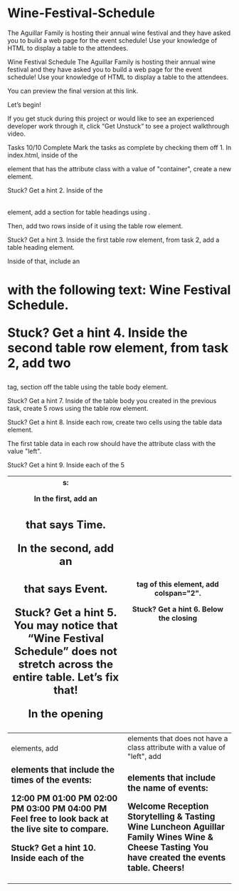 # Wine-Festival-Schedule
The Aguillar Family is hosting their annual wine festival and they have asked you to build a web page for the event schedule! Use your knowledge of HTML to display a table to the attendees.


Wine Festival Schedule
The Aguillar Family is hosting their annual wine festival and they have asked you to build a web page for the event schedule! Use your knowledge of HTML to display a table to the attendees.

You can preview the final version at this link.

Let’s begin!

If you get stuck during this project or would like to see an experienced developer work through it, click “Get Unstuck“ to see a project walkthrough video.

Tasks
10/10 Complete
Mark the tasks as complete by checking them off
1.
In index.html, inside of the <div> element that has the attribute class with a value of "container", create a new <table> element.


Stuck? Get a hint
2.
Inside of the <table> element, add a section for table headings using <thead>.

Then, add two rows inside of it using the table row element.


Stuck? Get a hint
3.
Inside the first table row element, from task 2, add a table heading element.

Inside of that, include an <h1> with the following text: Wine Festival Schedule.


Stuck? Get a hint
4.
Inside the second table row element, from task 2, add two <th>s:

In the first, add an <h2> that says Time.

In the second, add an <h2> that says Event.


Stuck? Get a hint
5.
You may notice that “Wine Festival Schedule” does not stretch across the entire table. Let’s fix that!

In the opening <th> tag of this element, add colspan="2".


Stuck? Get a hint
6.
Below the closing </thead> tag, section off the table using the table body element.


Stuck? Get a hint
7.
Inside of the table body you created in the previous task, create 5 rows using the table row element.


Stuck? Get a hint
8.
Inside each row, create two cells using the table data element.

The first table data in each row should have the attribute class with the value "left".


Stuck? Get a hint
9.
Inside each of the 5 <td class="left"> elements, add <h3> elements that include the times of the events:

12:00 PM
01:00 PM
02:00 PM
03:00 PM
04:00 PM
Feel free to look back at the live site to compare.


Stuck? Get a hint
10.
Inside each of the <td> elements that does not have a class attribute with a value of "left", add <h3> elements that include the name of events:

Welcome Reception
Storytelling & Tasting
Wine Luncheon
Aguillar Family Wines
Wine & Cheese Tasting
You have created the events table. Cheers!
